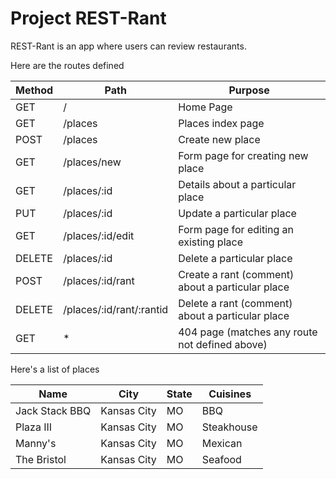 # Project REST-Rant

REST-Rant is an app where users can review restaurants.

Here are the routes defined

| Method | Path | Purpose|
| -------- | -------- | -------- |
| GET    | /  | Home Page  |
| GET    | /places  | Places index page |
| POST   | /places | Create new place
| GET    | /places/new | Form page for creating new place
| GET    | /places/:id | Details about a particular place
| PUT    | /places/:id | Update a particular place
| GET    | /places/:id/edit | Form page for editing an existing place
| DELETE | /places/:id | Delete a particular place
| POST   | /places/:id/rant | Create a rant (comment) about a particular place
| DELETE | /places/:id/rant/:rantid | Delete a rant (comment) about a particular place
| GET    | * | 404 page (matches any route not defined above)


Here's a list of places

| Name | City | State | Cuisines |
| -------- | -------- | -------- |-------|
| Jack Stack BBQ | Kansas City   | MO | BBQ |
| Plaza III    | Kansas City | MO | Steakhouse |
| Manny's   | Kansas City | MO |Mexican |
| The Bristol   | Kansas City | MO | Seafood |

